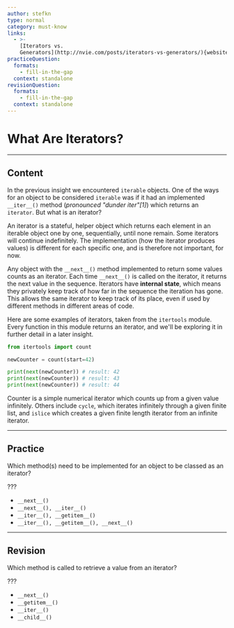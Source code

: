 ```yaml
---
author: stefkn
type: normal
category: must-know
links:
  - >-
    [Iterators vs.
    Generators](http://nvie.com/posts/iterators-vs-generators/){website}
practiceQuestion:
  formats:
    - fill-in-the-gap
  context: standalone
revisionQuestion:
  formats:
    - fill-in-the-gap
  context: standalone
---
```


# What Are Iterators?


---

## Content

In the previous insight we encountered `iterable` objects. One of the ways for an object to be considered `iterable` was if it had an implemented `__iter__()` method (*pronounced "dunder iter"[1]*) which returns an `iterator`. But what is an iterator?

An iterator is a stateful, helper object which returns each element in an iterable object one by one, sequentially, until none remain. Some iterators will continue indefinitely. The implementation (how the iterator produces values) is different for each specific one, and is therefore not important, for now.

Any object with the `__next__()` method implemented to return some values counts as an iterator. Each time `__next__()` is called on the iterator, it returns the next value in the sequence. Iterators have **internal state**, which means they privately keep track of how far in the sequence the iteration has gone. This allows the same iterator to keep track of its place, even if used by different methods in different areas of code.

Here are some examples of iterators, taken from the `itertools` module. Every function in this module returns an iterator, and we'll be exploring it in further detail in a later insight.

```python
from itertools import count

newCounter = count(start=42)

print(next(newCounter)) # result: 42
print(next(newCounter)) # result: 43
print(next(newCounter)) # result: 44
```

Counter is a simple numerical iterator which counts up from a given value infinitely. Others include `cycle`, which iterates infinitely through a given finite list, and `islice` which creates a given finite length iterator from an infinite iterator.


---

## Practice

Which method(s) need to be implemented for an object to be classed as an iterator?

???

- `__next__()`
- `__next__(), __iter__()`
- `__iter__(), __getitem__()`
- `__iter__(), __getitem__(), __next__()`


---

## Revision

Which method is called to retrieve a value from an iterator?

???

- `__next__()`
- `__getitem__()`
- `__iter__()`
- `__child__()`
 
